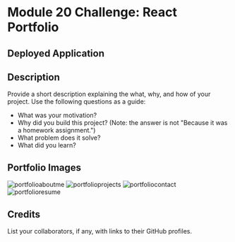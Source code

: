 # Module 20 Challenge: React Portfolio 

## Deployed Application 

[
](https://preeminent-cucurucho-73286c.netlify.app)

## Description

Provide a short description explaining the what, why, and how of your project. Use the following questions as a guide:

- What was your motivation?
- Why did you build this project? (Note: the answer is not "Because it was a homework assignment.")
- What problem does it solve?
- What did you learn?

## Portfolio Images

![portfolioaboutme](https://github.com/dylanmatthewcoito/mc3-password-generator/assets/71201051/917afc76-f56a-4c83-a7be-0dd5aa02b032)
![portfolioprojects](https://github.com/dylanmatthewcoito/mc3-password-generator/assets/71201051/83eb36d0-d96a-4f02-9cda-91a47f5b05b7)
![portfoliocontact](https://github.com/dylanmatthewcoito/mc3-password-generator/assets/71201051/d479ad07-9000-490d-b551-0fd299035e4a)
![portfolioresume](https://github.com/dylanmatthewcoito/mc3-password-generator/assets/71201051/07606d5d-3034-4f09-88fd-ab36b4031e60)

## Credits

List your collaborators, if any, with links to their GitHub profiles.
